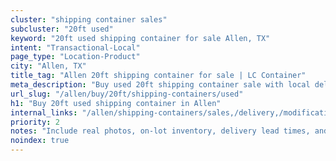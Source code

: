 ```yaml
---
cluster: "shipping container sales"
subcluster: "20ft used"
keyword: "20ft used shipping container for sale Allen, TX"
intent: "Transactional-Local"
page_type: "Location-Product"
city: "Allen, TX"
title_tag: "Allen 20ft shipping container for sale | LC Container"
meta_description: "Buy used 20ft shipping container sale with local delivery in Allen, TX. LC Container — local Since 2003. Request a fast quote today."
url_slug: "/allen/buy/20ft/shipping-containers/used"
h1: "Buy 20ft used shipping container in Allen"
internal_links: "/allen/shipping-containers/sales,/delivery,/modifications"
priority: 2
notes: "Include real photos, on-lot inventory, delivery lead times, and financing info."
noindex: true
---
```


<!-- TODO: Add unique city/inventory copy, images, and internal links here. -->

